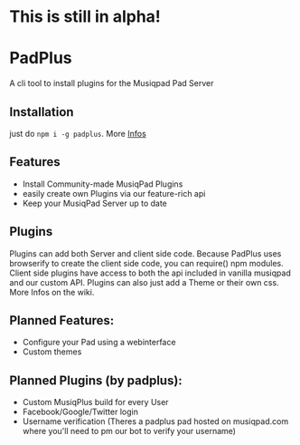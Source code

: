 # This is still in alpha!

# PadPlus

A cli tool to install plugins for the Musiqpad Pad Server

## Installation

just do `npm i -g padplus`. More [Infos](https://github.com/explodingcamera/padplus/wiki/Installing-PadPlus)

## Features

- Install Community-made MusiqPad Plugins
- easily create own Plugins via our feature-rich api
- Keep your MusiqPad Server up to date

## Plugins

Plugins can add both Server and client side code. Because PadPlus uses browserify to create the client side code, you can require() npm modules. Client side plugins have access to both the api included in vanilla musiqpad and our custom API. Plugins can also just add a Theme or their own css. More Infos on the wiki.

## Planned Features:

- Configure your Pad using a webinterface
- Custom themes

## Planned Plugins (by padplus):

- Custom MusiqPlus build for every User
- Facebook/Google/Twitter login
- Username verification (Theres a padplus pad hosted on musiqpad.com where you'll need to pm our bot to verify your username)
